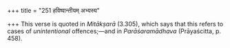 +++
title = "251 हविष्पान्तीयम् अभ्यस्य"

+++
This verse is quoted in *Mitākṣarā* (3.305), which says that this refers
to cases of *unintentional* offences;—and in *Parāśaramādhava*
(Prāyaścitta, p. 458).


